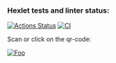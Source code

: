 ### Hexlet tests and linter status:
[![Actions Status](https://github.com/yournumberone/rails-project-lvl2/workflows/hexlet-check/badge.svg)](https://github.com/yournumberone/rails-project-lvl2/actions)   [![CI](https://github.com/yournumberone/rails-project-lvl2/actions/workflows/main.yml/badge.svg)](https://github.com/yournumberone/rails-project-lvl2/actions/workflows/main.yml)


Scan or click on the qr-code:

[![Foo](https://user-images.githubusercontent.com/45975483/164011151-9cee34b3-7324-45d5-8504-5c8e472aa699.png)](https://blog-mars.herokuapp.com/)
